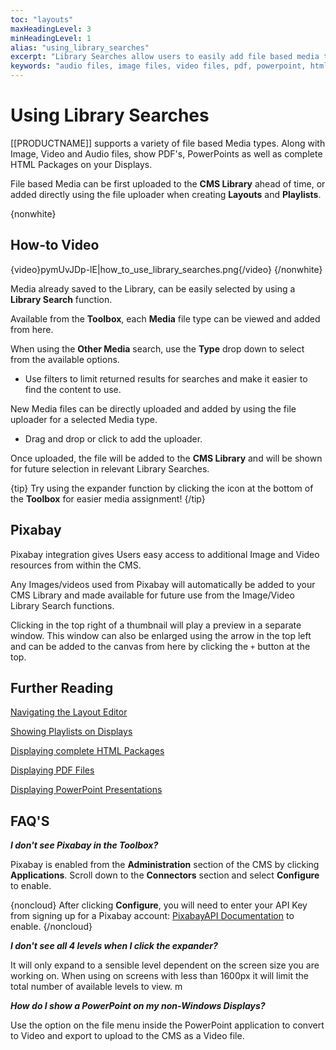 ```yaml
---
toc: "layouts"
maxHeadingLevel: 3
minHeadingLevel: 1
alias: "using_library_searches"
excerpt: "Library Searches allow users to easily add file based media to Layouts and Playlists"
keywords: "audio files, image files, video files, pdf, powerpoint, html, other media, expander, pixabay"
---
```


# Using Library Searches

[[PRODUCTNAME]] supports a variety of file based Media types. Along with Image, Video and Audio files, show PDF's, PowerPoints as well as complete HTML Packages on your Displays. 

File based Media can be first uploaded to the **CMS Library** ahead of time, or added directly using the file uploader when creating **Layouts** and **Playlists**.

{nonwhite} 

## How-to Video

{video}pymUvJDp-lE|how_to_use_library_searches.png{/video}
{/nonwhite}

Media already saved to the Library, can be easily selected by using a **Library Search** function.

Available from the **Toolbox**, each **Media** file type can be viewed and added from here.

When using the **Other Media** search, use the **Type** drop down to select from the available options.

- Use filters to limit returned results for searches and make it easier to find the content to use.


New Media files can be directly uploaded and added by using the file uploader for a selected Media type.

- Drag and drop or click to add the uploader.


Once uploaded, the file will be added to the **CMS Library** and will be shown for future selection in relevant Library Searches.

{tip}
Try using the expander function by clicking the icon at the bottom of the **Toolbox** for easier media assignment!
{/tip}

## Pixabay 

Pixabay integration gives Users easy access to additional Image and Video resources from within the CMS.

Any Images/videos used from Pixabay will automatically be added to your CMS Library and made available for future use from the Image/Video Library Search functions.

Clicking in the top right of a thumbnail will play a preview in a separate window. This window can also be enlarged using the arrow in the top left and can be added to the canvas from here by clicking the `+` button at the top.

## Further Reading

[Navigating the Layout Editor](layouts_editor.html)

[Showing Playlists on Displays](getting_started_showing_a_playlist.html)

[Displaying complete HTML Packages](media_module_htmlpackage.html)

[Displaying PDF Files](media_module_pdf.html)

[Displaying PowerPoint Presentations](media_module_powerpoint.html)

## FAQ'S

***I don't see Pixabay in the Toolbox?***

Pixabay is enabled from the **Administration** section of the CMS by clicking **Applications**. Scroll down to the **Connectors** section and select **Configure** to enable.

{noncloud}
After clicking **Configure**, you will need to enter your API Key from signing up for a Pixabay account: [PixabayAPI Documentation](https://pixabay.com/api/docs/) to enable.
{/noncloud}

***I don't see all 4 levels when I click the expander?***

It will only expand to a sensible level dependent on the screen size you are working on. When using on screens with less than 1600px it will limit the total number of available levels to view. m

***How do I show a PowerPoint on my non-Windows Displays?***

Use the option on the file menu inside the PowerPoint application to convert to Video and export to upload to the CMS as a Video file. 